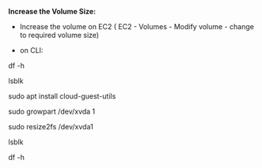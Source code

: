 **Increase the Volume Size:**

- Increase the volume on EC2 ( EC2 - Volumes - Modify volume - change to required volume size)
  
- on CLI:
  
df -h

lsblk 

sudo apt install cloud-guest-utils 

sudo growpart /dev/xvda 1 

sudo resize2fs /dev/xvda1

lsblk 

df -h 
